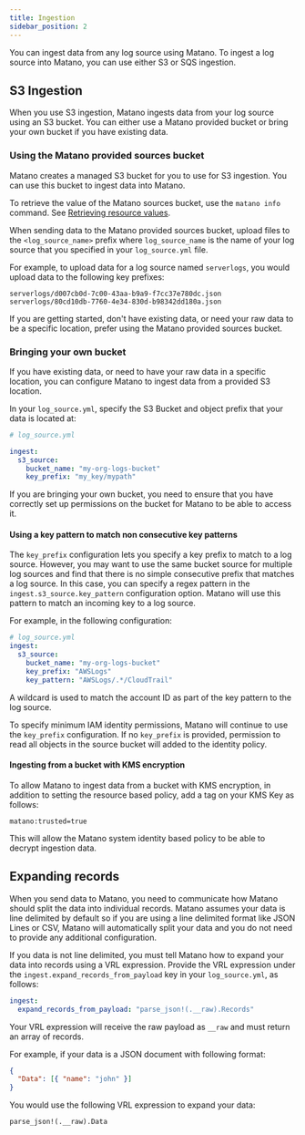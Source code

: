 ```yaml
---
title: Ingestion
sidebar_position: 2
---
```


You can ingest data from any log source using Matano. To ingest a log source into Matano, you can use either S3 or SQS ingestion.

## S3 Ingestion

When you use S3 ingestion, Matano ingests data from your log source using an S3 bucket. You can either use a Matano provided bucket or bring your own bucket if you have existing data.

### Using the Matano provided sources bucket

Matano creates a managed S3 bucket for you to use for S3 ingestion. You can use this bucket to ingest data into Matano.

To retrieve the value of the Matano sources bucket, use the `matano info` command. See [Retrieving resource values](../getting-started.md#retrieving-resource-values).

When sending data to the Matano provided sources bucket, upload files to the `<log_source_name>` prefix where `log_source_name` is the name of your log source that you specified in your `log_source.yml` file.

For example, to upload data for a log source named `serverlogs`, you would upload data to the following key prefixes:

```
serverlogs/d007cb0d-7c00-43aa-b9a9-f7cc37e780dc.json
serverlogs/80cd10db-7760-4e34-830d-b98342dd180a.json
```

If you are getting started, don't have existing data, or need your raw data to be a specific location, prefer using the Matano provided sources bucket.

### Bringing your own bucket

If you have existing data, or need to have your raw data in a specific location, you can configure Matano to ingest data from a provided S3 location.

In your `log_source.yml`, specify the S3 Bucket and object prefix that your data is located at:

```yml
# log_source.yml

ingest:
  s3_source:
    bucket_name: "my-org-logs-bucket"
    key_prefix: "my_key/mypath"
```

If you are bringing your own bucket, you need to ensure that you have correctly set up permissions on the bucket for Matano to be able to access it.

#### Using a key pattern to match non consecutive key patterns

The `key_prefix` configuration lets you specify a key prefix to match to a log source. However, you may want to use the same bucket source for multiple log sources and find that there is no simple consecutive prefix that matches a log source. In this case, you can specify a regex pattern in the `ingest.s3_source.key_pattern` configuration option. Matano will use this pattern to match an incoming key to a log source.

For example, in the following configuration:

```yml
# log_source.yml
ingest:
  s3_source:
    bucket_name: "my-org-logs-bucket"
    key_prefix: "AWSLogs"
    key_pattern: "AWSLogs/.*/CloudTrail"
```

A wildcard is used to match the account ID as part of the key pattern to the log source.

To specify minimum IAM identity permissions, Matano will continue to use the `key_prefix` configuration. If no `key_prefix` is provided, permission to read all objects in the source bucket will added to the identity policy.

#### Ingesting from a bucket with KMS encryption

To allow Matano to ingest data from a bucket with KMS encryption, in addition to setting the resource based policy, add a tag on your KMS Key as follows:

```
matano:trusted=true
```

This will allow the Matano system identity based policy to be able to decrypt ingestion data.

## Expanding records

When you send data to Matano, you need to communicate how Matano should split the data into individual records. Matano assumes your data is line delimited by default so if you are using a line delimited format like JSON Lines or CSV, Matano will automatically split your data and you do not need to provide any additional configuration.

If you data is not line delimited, you must tell Matano how to expand your data into records using a VRL expression. Provide the VRL expression under the `ingest.expand_records_from_payload` key in your `log_source.yml`, as follows:

```yml
ingest:
  expand_records_from_payload: "parse_json!(.__raw).Records"
```

Your VRL expression will receive the raw payload as `__raw` and must return an array of records.

For example, if your data is a JSON document with following format:

```json
{
  "Data": [{ "name": "john" }]
}
```

You would use the following VRL expression to expand your data:

```
parse_json!(.__raw).Data
```
